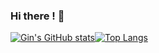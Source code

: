 ### Hi there ! 👋

<!--
**Gin-is-not-real/Gin-is-not-real** is a ✨ _special_ ✨ repository because its `README.md` (this file) appears on your GitHub profile.

Here are some ideas to get you started:

- 🔭 I’m currently working on ...
- 🌱 I’m currently learning ...
- 👯 I’m looking to collaborate on ...
- 🤔 I’m looking for help with ...
- 💬 Ask me about ...
- 📫 How to reach me: ...
- 😄 Pronouns: ...
- ⚡ Fun fact: ...
-->
[![Gin's GitHub stats](https://github-readme-stats.vercel.app/api?username=Gin-is-not-real&?count_private=true&show_icons=true&theme=merko&include_all_commits=true)](https://github.com/anuraghazra/github-readme-stats)[![Top Langs](https://github-readme-stats.vercel.app/api/top-langs/?username=Gin-is-not-real&count_private=true&show_icons=true&theme=merko&include_all_commits=true)](https://github.com/anuraghazra/github-readme-stats)




